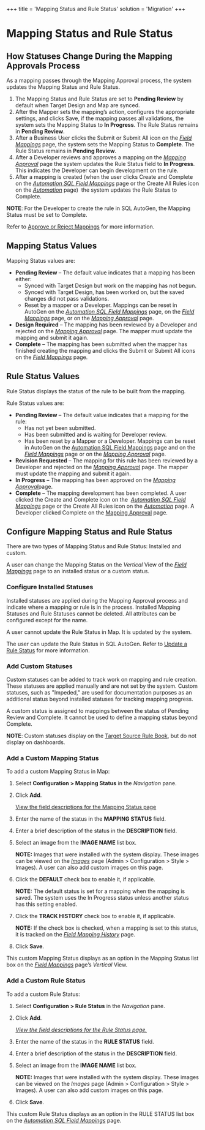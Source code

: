 +++
title = 'Mapping Status and Rule Status'
solution = 'Migration'
+++

# Mapping Status and Rule Status

## <span id="How_Statuses_Change_During_the_Mapping_Approvals_Process"></span>How Statuses Change During the Mapping Approvals Process

As a mapping passes through the Mapping Approval process, the system
updates the Mapping Status and Rule Status.

1.  The Mapping Status and Rule Status are set to
    <span style="font-weight: bold;">Pending Review</span> by default
    when Target Design and Map are synced.
2.  After the Mapper sets the mapping’s action, configures the
    appropriate settings, and clicks Save, if the mapping passes all
    validations, the system sets the Mapping Status to
    <span style="font-weight: bold;">In Progress</span>. The Rule Status
    remains in <span style="font-weight: bold;">Pending Review</span>.
3.  After a Business User clicks the Submit or Submit All icon on the
    <span style="font-style: italic;">[Field
    Mappings](../Page_Desc/Field_Mappings_H.htm)</span> page, the system
    sets the Mapping Status to
    <span style="font-weight: bold;">Complete</span>. The Rule Status
    remains in <span style="font-weight: bold;">Pending Review</span>.
4.  After a Developer reviews and approves a mapping on the
    <span style="font-style: italic;">[Mapping
    Approval](../Page_Desc/Mapping_Approval_H.htm)</span> page the
    system updates the Rule Status field to
    <span style="font-weight: bold;">In Progress</span>. This indicates
    the Developer can begin development on the rule.
5.  After a mapping is created (when the user clicks Create and Complete
    on the <span style="font-style: italic;">[Automation SQL Field
    Mappings](../../SQL_AutoGen/Page_Desc/Automation_SQL_Field_Mappings_H.htm)</span>
    page or the Create All Rules icon on the
    <span style="font-style: italic;">[Automation](../../SQL_AutoGen/Page_Desc/Automation_page.htm)</span>
    page)  the system updates the Rule Status to Complete.

<span style="font-weight: bold;">NOTE</span>: For the Developer to
create the rule in SQL AutoGen, the Mapping Status must be set to
Complete.

Refer to [Approve or Reject Mappings](Approve_or_Reject_Mappings.htm)
for more information.

## Mapping Status Values

Mapping Status values are:

  - <span style="font-weight: bold;">Pending Review</span> – The default
    value indicates that a mapping has been either:
      - Synced with Target Design but work on the mapping has not begun.
      - Synced with Target Design, has been worked on, but the saved
        changes did not pass validations.
      - Reset by a mapper or a Developer. Mappings can be reset in
        AutoGen on the <span style="font-style: italic;">[Automation SQL
        Field
        Mappings](../../SQL_AutoGen/Page_Desc/Automation_SQL_Field_Mappings_H.htm)</span>
        page, on the <span style="font-style: italic;">[Field
        Mappings](../Page_Desc/Field_Mappings_H.htm)</span> page, or on
        the <span style="font-style: italic;">[Mapping
        Approval](../Page_Desc/Mapping_Approval_H.htm)</span> page.
  - <span style="font-weight: bold;">Design Required</span> – The
    mapping has been reviewed by a Developer and rejected on the
    <span style="font-style: italic;">[Mapping
    Approval](../Page_Desc/Mapping_Approval_H.htm)</span> page. The
    mapper must update the mapping and submit it again.
  - <span style="font-weight: bold;">Complete</span> – The mapping has
    been submitted when the mapper has finished creating the mapping and
    clicks the Submit or Submit All icons on the
    <span style="font-style: italic;">[Field
    Mappings](../Page_Desc/Field_Mappings_H.htm)</span> page.

## Rule Status Values

Rule Status displays the status of the rule to be built from the
mapping.

Rule Status values are:

  - <span style="font-weight: bold;">Pending Review</span> – The default
    value indicates that a mapping for the rule:
      - Has not yet been submitted.
      - Has been submitted and is waiting for Developer review.
      - Has been reset by a Mapper or a Developer. Mappings can be reset
        in AutoGen on the [Automation SQL Field
        Mappings](../../SQL_AutoGen/Page_Desc/Automation_SQL_Field_Mappings_H.htm)
        page and on the <span style="font-style: italic;">[Field
        Mappings](../Page_Desc/Field_Mappings_H.htm)</span> page or on
        the <span style="font-style: italic;">[Mapping
        Approval](../Page_Desc/Mapping_Approval_H.htm)</span> page.
  - <span style="font-weight: bold;">Revision Requested</span> – The
    mapping for this rule has been reviewed by a Developer and rejected
    on the <span style="font-style: italic;">[Mapping
    Approval](../Page_Desc/Mapping_Approval_H.htm)</span> page. The
    mapper must update the mapping and submit it again.
  - <span style="font-weight: bold;">In Progress</span> – The mapping
    has been approved on the <span style="font-style: italic;">[Mapping
    Approval](../Page_Desc/Mapping_Approval_H.htm)</span>page.
  - <span style="font-weight: bold;">Complete</span> – The mapping
    development has been completed. A user clicked the Create and
    Complete icon on the  <span style="font-style: italic;">[Automation
    SQL Field
    Mappings](../../SQL_AutoGen/Page_Desc/Automation_SQL_Field_Mappings_H.htm)</span>
    page or the Create All Rules icon on the
    <span style="font-style: italic;">[Automation](../../SQL_AutoGen/Page_Desc/Automation_page.htm)</span>
    page. A Developer clicked Complete on the [Mapping
    Approval](../Page_Desc/Mapping_Approval_H.htm)
page.

## <span id="Configure_Mapping_Status_and_Rule_Status"></span>Configure Mapping Status and Rule Status

There are two types of Mapping Status and Rule Status: Installed and
custom.

A user can change the Mapping Status on the
<span style="font-style: italic;">Vertical</span> View of the
<span style="font-style: italic;">[Field
Mappings](../Page_Desc/Field_Mappings_H.htm)</span> page to an installed
status or a custom status.

### Configure Installed Statuses

Installed statuses are applied during the Mapping Approval process and
indicate where a mapping or rule is in the process. Installed
<span id="Mapping Status" class="popUpLink">Mapping Statuses</span> and
<span id="Rule Status" class="popUpLink">Rule Statuses</span> cannot be
deleted. All attributes can be configured except for the name.

A user cannot update the Rule Status in Map. It is updated by the
system.

The user can update the Rule Status in SQL AutoGen. Refer to [Update a
Rule Status](../../SQL_AutoGen/Use_Cases/Update_a_Rule_Status.htm) for
more information.

### Add Custom Statuses

Custom statuses can be added to track work on mapping and rule creation.
These statuses are applied manually and are not set by the system.
Custom statuses, such as "Impeded," are used for documentation purposes
as an additional status beyond installed statuses for tracking mapping
progress.

A custom status is assigned to mappings between the status of Pending
Review and Complete. It cannot be used to define a mapping status beyond
Complete.

<span style="font-weight: bold;">NOTE</span>: Custom statuses display on
the [Target Source Rule Book](../Page_Desc/Target_Source_Rule_Book.htm),
but do not display on dashboards.

### Add a Custom Mapping Status

To add a custom Mapping Status in Map:

1.  Select <span style="font-weight: bold;">Configuration \> Mapping
    Status</span> in the
    <span style="font-style: italic;">Navigation</span> pane.

2.  Click <span style="font-weight: bold;">Add</span>.
    
    [View the field descriptions for the Mapping Status
    page](../Page_Desc/Mapping_Status_page.htm)

3.  Enter the name of the status in the
    <span style="font-weight: bold;">MAPPING STATUS</span> field.

4.  Enter a brief description of the status in the
    <span style="font-weight: bold;">DESCRIPTION</span> field.

5.  Select an image from the <span style="font-weight: bold;">IMAGE
    NAME</span> list box.
    
    **NOTE:** Images that were installed with the system display. These
    images can be viewed on the
    *[Images](../../../Platform/Sys_Admin/Page_Desc/Images%20H.htm)*
    page (Admin \> Configuration \> Style \> Images). A user can also
    add custom images on this page.

6.  Click the <span style="font-weight: bold;">DEFAULT</span> check box
    to enable it, if applicable.
    
    **NOTE:** The default status is set for a mapping when the mapping
    is saved. The system uses the In Progress status unless another
    status has this setting enabled.

7.  Click the <span style="font-weight: bold;">TRACK HISTORY</span>
    check box to enable it, if applicable.
    
    **NOTE:** If the check box is checked, when a mapping is set to this
    status, it is tracked on the
    <span style="font-style: italic;">[Field Mapping
    History](../Page_Desc/Field_Mapping_History.htm)</span> page.

8.  Click <span style="font-weight: bold;">Save</span>.

This custom Mapping Status displays as an option in the Mapping Status
list box on the <span style="font-style: italic;">[Field
Mappings](../Page_Desc/Field_Mappings_H.htm)</span> page’s
<span style="font-style: italic;">Vertical</span> View.

### Add a Custom Rule Status

To add a custom Rule Status:

1.  Select <span style="font-weight: bold;">Configuration \> Rule
    Status</span> in the
    <span style="font-style: italic;">Navigation</span> pane.

2.  Click <span style="font-weight: bold;">Add</span>.
    
    [*View the field descriptions for the Rule Status
    page.*](../Page_Desc/Rule_Status.htm)

3.  Enter the name of the status in the
    <span style="font-weight: bold;">RULE STATUS</span> field.

4.  Enter a brief description of the status in the
    <span style="font-weight: bold;">DESCRIPTION</span> field.

5.  Select an image from the <span style="font-weight: bold;">IMAGE
    NAME</span> list box.
    
    **NOTE:** Images that were installed with the system display. These
    images can be viewed on the
    <span style="font-style: italic;">Images</span> page (Admin \>
    Configuration \> Style \> Images). A user can also add custom images
    on this page.

6.  Click <span style="font-weight: bold;">Save</span>.

This custom Rule Status displays as an option in the RULE STATUS list
box on the [<span style="font-style: italic;">Automation SQL Field
Mappings</span>](../../SQL_AutoGen/Page_Desc/Automation_SQL_Field_Mappings_H.htm)
page.
